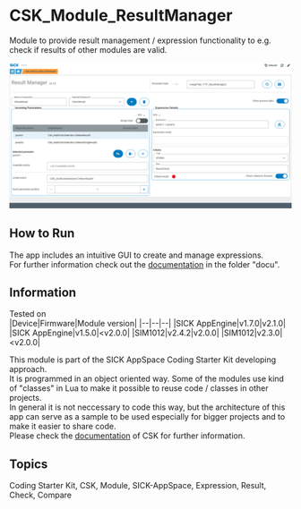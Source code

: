 # CSK_Module_ResultManager

Module to provide result management / expression functionality to e.g. check if results of other modules are valid.  

![](./docu/media/UI_Screenshot.png)

## How to Run

The app includes an intuitive GUI to create and manage expressions.  
For further information check out the [documentation](https://raw.githack.com/SICKAppSpaceCodingStarterKit/CSK_Module_ResultManager/main/docu/CSK_Module_ResultManager.html) in the folder "docu".

## Information

Tested on  
|Device|Firmware|Module version|
|--|--|--|
|SICK AppEngine|v1.7.0|v2.1.0|
|SICK AppEngine|v1.5.0|<v2.0.0|
|SIM1012|v2.4.2|v2.0.0|
|SIM1012|v2.3.0|<v2.0.0|

This module is part of the SICK AppSpace Coding Starter Kit developing approach.  
It is programmed in an object oriented way. Some of the modules use kind of "classes" in Lua to make it possible to reuse code / classes in other projects.  
In general it is not neccessary to code this way, but the architecture of this app can serve as a sample to be used especially for bigger projects and to make it easier to share code.  
Please check the [documentation](https://github.com/SICKAppSpaceCodingStarterKit/.github/blob/main/docu/SICKAppSpaceCodingStarterKit_Documentation.md) of CSK for further information.  

## Topics

Coding Starter Kit, CSK, Module, SICK-AppSpace, Expression, Result, Check, Compare
